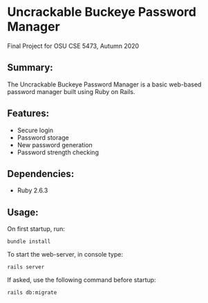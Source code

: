 # Uncrackable Buckeye Password Manager

Final Project for OSU CSE 5473, Autumn 2020

## Summary: 
The Uncrackable Buckeye Password Manager is a basic web-based password manager built using Ruby on Rails.

## Features: 
* Secure login
* Password storage
* New password generation
* Password strength checking

## Dependencies: 
* Ruby 2.6.3

## Usage: 

On first startup, run: 
```
bundle install
```

To start the web-server, in console type:
```
rails server
```

If asked, use the following command before startup: 
```
rails db:migrate
```
